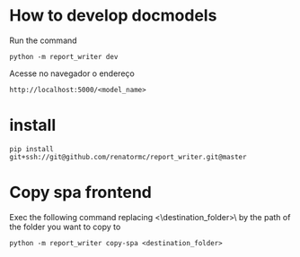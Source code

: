# How to develop docmodels

Run the command 
```
python -m report_writer dev
```

Acesse no navegador o endereço
```
http://localhost:5000/<model_name>
```

# install

```
pip install git+ssh://git@github.com/renatormc/report_writer.git@master
```

# Copy spa frontend
Exec the following command replacing <\destination_folder>\ by the path of the folder you want to copy to

```
python -m report_writer copy-spa <destination_folder>
```
